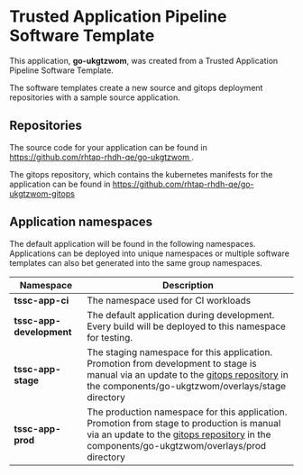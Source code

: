 # Trusted Application Pipeline Software Template

This application, **go-ukgtzwom**, was created from a Trusted Application Pipeline Software Template.

The software templates create a new source and gitops deployment repositories with a sample source application. 

## Repositories

The source code for your application can be found in [https://github.com/rhtap-rhdh-qe/go-ukgtzwom ](https://github.com/rhtap-rhdh-qe/go-ukgtzwom ).
 
The gitops repository, which contains the kubernetes manifests for the application can be found in 
[https://github.com/rhtap-rhdh-qe/go-ukgtzwom-gitops ](https://github.com/rhtap-rhdh-qe/go-ukgtzwom-gitops ) 

## Application namespaces 

The default application will be found in the following namespaces. Applications can be deployed into unique namespaces or multiple software templates can also bet generated into the same group namespaces.  

|  Namespace   |  Description   |  
| -------- | -------- |
| **tssc-app-ci** | The namespace used for CI workloads |
| **tssc-app-development** | The default application during development. Every build will be deployed to this namespace for testing. |
| **tssc-app-stage** | The staging namespace for this application. Promotion from development to stage is manual via an update to the [gitops repository](https://github.com/rhtap-rhdh-qe/go-ukgtzwom-gitops ) in the components/go-ukgtzwom/overlays/stage directory |
| **tssc-app-prod** | The production namespace for this application. Promotion from stage to production is manual via an update to the [gitops repository](https://github.com/rhtap-rhdh-qe/go-ukgtzwom-gitops ) in the components/go-ukgtzwom/overlays/prod directory |